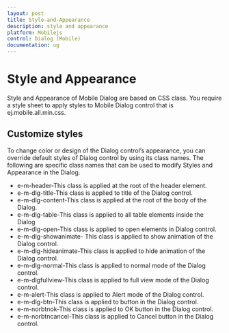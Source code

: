 ```yaml
---
layout: post
title: Style-and-Appearance
description: style and appearance
platform: Mobilejs
control: Dialog (Mobile)
documentation: ug
---
```


# Style and Appearance

Style and Appearance of Mobile Dialog are based on CSS class. You require a style sheet to apply styles to Mobile Dialog control that is ej.mobile.all.min.css.

## Customize styles

To change color or design of the Dialog control’s appearance, you can override default styles of Dialog control by using its class names. The following are specific class names that can be used to modify Styles and Appearance in the Dialog.

* e-m-header-This class is applied at the root of the header element.
* e-m-dlg-title-This class is applied to title of the Dialog control.
* e-m-dlg-content-This class is applied at the root of the body of the Dialog.
* e-m-dlg-table-This class is applied to all table elements inside the Dialog
* e-m-dlg-open-This class is applied to open elements in Dialog control.
* e-m-dlg-showanimate- This class is applied to show animation of the Dialog control.
* e-m-dlg-hideanimate-This class is applied to hide animation of the Dialog control.
* e-m-dlg-normal-This class is applied to normal mode of the Dialog control.
* e-m-dlgfullview-This class is applied to full view mode of the Dialog control.
* e-m-alert-This class is applied to Alert mode of the Dialog control.
* e-m-dlg-btn-This class is applied to button in the Dialog control.
* e-m-norbtnok-This class is applied to OK button in the Dialog control.
* e-m-norbtncancel-This class is applied to Cancel button in the Dialog control.



